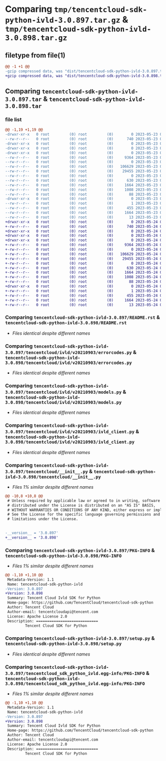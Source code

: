 # Comparing `tmp/tencentcloud-sdk-python-ivld-3.0.897.tar.gz` & `tmp/tencentcloud-sdk-python-ivld-3.0.898.tar.gz`

## filetype from file(1)

```diff
@@ -1 +1 @@
-gzip compressed data, was "dist/tencentcloud-sdk-python-ivld-3.0.897.tar", last modified: Tue May 23 02:25:33 2023, max compression
+gzip compressed data, was "dist/tencentcloud-sdk-python-ivld-3.0.898.tar", last modified: Wed May 24 02:00:12 2023, max compression
```

## Comparing `tencentcloud-sdk-python-ivld-3.0.897.tar` & `tencentcloud-sdk-python-ivld-3.0.898.tar`

### file list

```diff
@@ -1,19 +1,19 @@
-drwxr-xr-x   0 root         (0) root         (0)        0 2023-05-23 02:25:33.000000 tencentcloud-sdk-python-ivld-3.0.897/
--rw-r--r--   0 root         (0) root         (0)      740 2023-05-23 02:25:33.000000 tencentcloud-sdk-python-ivld-3.0.897/README.rst
-drwxr-xr-x   0 root         (0) root         (0)        0 2023-05-23 02:25:33.000000 tencentcloud-sdk-python-ivld-3.0.897/tencentcloud/
-drwxr-xr-x   0 root         (0) root         (0)        0 2023-05-23 02:25:33.000000 tencentcloud-sdk-python-ivld-3.0.897/tencentcloud/ivld/
-drwxr-xr-x   0 root         (0) root         (0)        0 2023-05-23 02:25:33.000000 tencentcloud-sdk-python-ivld-3.0.897/tencentcloud/ivld/v20210903/
--rw-r--r--   0 root         (0) root         (0)     9364 2023-05-23 02:25:33.000000 tencentcloud-sdk-python-ivld-3.0.897/tencentcloud/ivld/v20210903/errorcodes.py
--rw-r--r--   0 root         (0) root         (0)        0 2023-05-23 02:25:33.000000 tencentcloud-sdk-python-ivld-3.0.897/tencentcloud/ivld/v20210903/__init__.py
--rw-r--r--   0 root         (0) root         (0)   106629 2023-05-23 02:25:33.000000 tencentcloud-sdk-python-ivld-3.0.897/tencentcloud/ivld/v20210903/models.py
--rw-r--r--   0 root         (0) root         (0)    29455 2023-05-23 02:25:33.000000 tencentcloud-sdk-python-ivld-3.0.897/tencentcloud/ivld/v20210903/ivld_client.py
--rw-r--r--   0 root         (0) root         (0)        0 2023-05-23 02:25:33.000000 tencentcloud-sdk-python-ivld-3.0.897/tencentcloud/ivld/__init__.py
--rw-r--r--   0 root         (0) root         (0)      630 2023-05-23 02:25:33.000000 tencentcloud-sdk-python-ivld-3.0.897/tencentcloud/__init__.py
--rw-r--r--   0 root         (0) root         (0)     1664 2023-05-23 02:25:33.000000 tencentcloud-sdk-python-ivld-3.0.897/PKG-INFO
--rw-r--r--   0 root         (0) root         (0)     1008 2023-05-23 02:25:33.000000 tencentcloud-sdk-python-ivld-3.0.897/setup.py
--rw-r--r--   0 root         (0) root         (0)       88 2023-05-23 02:25:33.000000 tencentcloud-sdk-python-ivld-3.0.897/setup.cfg
-drwxr-xr-x   0 root         (0) root         (0)        0 2023-05-23 02:25:33.000000 tencentcloud-sdk-python-ivld-3.0.897/tencentcloud_sdk_python_ivld.egg-info/
--rw-r--r--   0 root         (0) root         (0)        1 2023-05-23 02:25:33.000000 tencentcloud-sdk-python-ivld-3.0.897/tencentcloud_sdk_python_ivld.egg-info/dependency_links.txt
--rw-r--r--   0 root         (0) root         (0)      455 2023-05-23 02:25:33.000000 tencentcloud-sdk-python-ivld-3.0.897/tencentcloud_sdk_python_ivld.egg-info/SOURCES.txt
--rw-r--r--   0 root         (0) root         (0)     1664 2023-05-23 02:25:33.000000 tencentcloud-sdk-python-ivld-3.0.897/tencentcloud_sdk_python_ivld.egg-info/PKG-INFO
--rw-r--r--   0 root         (0) root         (0)       13 2023-05-23 02:25:33.000000 tencentcloud-sdk-python-ivld-3.0.897/tencentcloud_sdk_python_ivld.egg-info/top_level.txt
+drwxr-xr-x   0 root         (0) root         (0)        0 2023-05-24 02:00:12.000000 tencentcloud-sdk-python-ivld-3.0.898/
+-rw-r--r--   0 root         (0) root         (0)      740 2023-05-24 02:00:12.000000 tencentcloud-sdk-python-ivld-3.0.898/README.rst
+drwxr-xr-x   0 root         (0) root         (0)        0 2023-05-24 02:00:12.000000 tencentcloud-sdk-python-ivld-3.0.898/tencentcloud/
+drwxr-xr-x   0 root         (0) root         (0)        0 2023-05-24 02:00:12.000000 tencentcloud-sdk-python-ivld-3.0.898/tencentcloud/ivld/
+drwxr-xr-x   0 root         (0) root         (0)        0 2023-05-24 02:00:12.000000 tencentcloud-sdk-python-ivld-3.0.898/tencentcloud/ivld/v20210903/
+-rw-r--r--   0 root         (0) root         (0)     9364 2023-05-24 02:00:12.000000 tencentcloud-sdk-python-ivld-3.0.898/tencentcloud/ivld/v20210903/errorcodes.py
+-rw-r--r--   0 root         (0) root         (0)        0 2023-05-24 02:00:12.000000 tencentcloud-sdk-python-ivld-3.0.898/tencentcloud/ivld/v20210903/__init__.py
+-rw-r--r--   0 root         (0) root         (0)   106629 2023-05-24 02:00:12.000000 tencentcloud-sdk-python-ivld-3.0.898/tencentcloud/ivld/v20210903/models.py
+-rw-r--r--   0 root         (0) root         (0)    29455 2023-05-24 02:00:12.000000 tencentcloud-sdk-python-ivld-3.0.898/tencentcloud/ivld/v20210903/ivld_client.py
+-rw-r--r--   0 root         (0) root         (0)        0 2023-05-24 02:00:12.000000 tencentcloud-sdk-python-ivld-3.0.898/tencentcloud/ivld/__init__.py
+-rw-r--r--   0 root         (0) root         (0)      630 2023-05-24 02:00:12.000000 tencentcloud-sdk-python-ivld-3.0.898/tencentcloud/__init__.py
+-rw-r--r--   0 root         (0) root         (0)     1664 2023-05-24 02:00:12.000000 tencentcloud-sdk-python-ivld-3.0.898/PKG-INFO
+-rw-r--r--   0 root         (0) root         (0)     1008 2023-05-24 02:00:12.000000 tencentcloud-sdk-python-ivld-3.0.898/setup.py
+-rw-r--r--   0 root         (0) root         (0)       88 2023-05-24 02:00:12.000000 tencentcloud-sdk-python-ivld-3.0.898/setup.cfg
+drwxr-xr-x   0 root         (0) root         (0)        0 2023-05-24 02:00:12.000000 tencentcloud-sdk-python-ivld-3.0.898/tencentcloud_sdk_python_ivld.egg-info/
+-rw-r--r--   0 root         (0) root         (0)        1 2023-05-24 02:00:12.000000 tencentcloud-sdk-python-ivld-3.0.898/tencentcloud_sdk_python_ivld.egg-info/dependency_links.txt
+-rw-r--r--   0 root         (0) root         (0)      455 2023-05-24 02:00:12.000000 tencentcloud-sdk-python-ivld-3.0.898/tencentcloud_sdk_python_ivld.egg-info/SOURCES.txt
+-rw-r--r--   0 root         (0) root         (0)     1664 2023-05-24 02:00:12.000000 tencentcloud-sdk-python-ivld-3.0.898/tencentcloud_sdk_python_ivld.egg-info/PKG-INFO
+-rw-r--r--   0 root         (0) root         (0)       13 2023-05-24 02:00:12.000000 tencentcloud-sdk-python-ivld-3.0.898/tencentcloud_sdk_python_ivld.egg-info/top_level.txt
```

### Comparing `tencentcloud-sdk-python-ivld-3.0.897/README.rst` & `tencentcloud-sdk-python-ivld-3.0.898/README.rst`

 * *Files identical despite different names*

### Comparing `tencentcloud-sdk-python-ivld-3.0.897/tencentcloud/ivld/v20210903/errorcodes.py` & `tencentcloud-sdk-python-ivld-3.0.898/tencentcloud/ivld/v20210903/errorcodes.py`

 * *Files identical despite different names*

### Comparing `tencentcloud-sdk-python-ivld-3.0.897/tencentcloud/ivld/v20210903/models.py` & `tencentcloud-sdk-python-ivld-3.0.898/tencentcloud/ivld/v20210903/models.py`

 * *Files identical despite different names*

### Comparing `tencentcloud-sdk-python-ivld-3.0.897/tencentcloud/ivld/v20210903/ivld_client.py` & `tencentcloud-sdk-python-ivld-3.0.898/tencentcloud/ivld/v20210903/ivld_client.py`

 * *Files identical despite different names*

### Comparing `tencentcloud-sdk-python-ivld-3.0.897/tencentcloud/__init__.py` & `tencentcloud-sdk-python-ivld-3.0.898/tencentcloud/__init__.py`

 * *Files 1% similar despite different names*

```diff
@@ -10,8 +10,8 @@
 # Unless required by applicable law or agreed to in writing, software
 # distributed under the License is distributed on an "AS IS" BASIS,
 # WITHOUT WARRANTIES OR CONDITIONS OF ANY KIND, either express or implied.
 # See the License for the specific language governing permissions and
 # limitations under the License.
 
 
-__version__ = '3.0.897'
+__version__ = '3.0.898'
```

### Comparing `tencentcloud-sdk-python-ivld-3.0.897/PKG-INFO` & `tencentcloud-sdk-python-ivld-3.0.898/PKG-INFO`

 * *Files 1% similar despite different names*

```diff
@@ -1,10 +1,10 @@
 Metadata-Version: 1.1
 Name: tencentcloud-sdk-python-ivld
-Version: 3.0.897
+Version: 3.0.898
 Summary: Tencent Cloud Ivld SDK for Python
 Home-page: https://github.com/TencentCloud/tencentcloud-sdk-python
 Author: Tencent Cloud
 Author-email: tencentcloudapi@tencent.com
 License: Apache License 2.0
 Description: ============================
         Tencent Cloud SDK for Python
```

### Comparing `tencentcloud-sdk-python-ivld-3.0.897/setup.py` & `tencentcloud-sdk-python-ivld-3.0.898/setup.py`

 * *Files identical despite different names*

### Comparing `tencentcloud-sdk-python-ivld-3.0.897/tencentcloud_sdk_python_ivld.egg-info/PKG-INFO` & `tencentcloud-sdk-python-ivld-3.0.898/tencentcloud_sdk_python_ivld.egg-info/PKG-INFO`

 * *Files 1% similar despite different names*

```diff
@@ -1,10 +1,10 @@
 Metadata-Version: 1.1
 Name: tencentcloud-sdk-python-ivld
-Version: 3.0.897
+Version: 3.0.898
 Summary: Tencent Cloud Ivld SDK for Python
 Home-page: https://github.com/TencentCloud/tencentcloud-sdk-python
 Author: Tencent Cloud
 Author-email: tencentcloudapi@tencent.com
 License: Apache License 2.0
 Description: ============================
         Tencent Cloud SDK for Python
```

